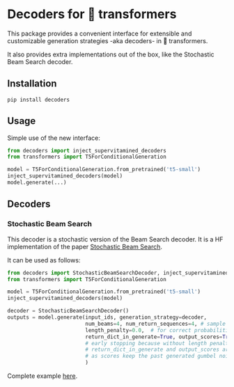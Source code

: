 # Decoders for 🤗 transformers

This package provides a convenient interface for extensible and customizable generation strategies -aka decoders- in 🤗 transformers.

It also provides extra implementations out of the box, like the Stochastic Beam Search decoder.

## Installation
```
pip install decoders
```
## Usage
Simple use of the new interface:
```python
from decoders import inject_supervitamined_decoders
from transformers import T5ForConditionalGeneration

model = T5ForConditionalGeneration.from_pretrained('t5-small')
inject_supervitamined_decoders(model)
model.generate(...)
```
## Decoders

### Stochastic Beam Search
This decoder is a stochastic version of the Beam Search decoder. It is a HF implementation of the paper [Stochastic Beam Search](https://arxiv.org/abs/1903.06059).

It can be used as follows:
```python
from decoders import StochasticBeamSearchDecoder, inject_supervitamined_decoders
from transformers import T5ForConditionalGeneration

model = T5ForConditionalGeneration.from_pretrained('t5-small')
inject_supervitamined_decoders(model)

decoder = StochasticBeamSearchDecoder()
outputs = model.generate(input_ids, generation_strategy=decoder, 
                         num_beams=4, num_return_sequences=4, # sample without repl. = return all beams
                         length_penalty=0.0,  # for correct probabilities, disable length penalty
                         return_dict_in_generate=True, output_scores=True, early_stopping=True,
                         # early stopping because without length penalty, we can discard worse sequences
                         # return_dict_in_generate and output_scores are required for sbs for now,
                         # as scores keep the past generated gumbel noise, which is used by the logits processor
                         )
```

Complete example [here](https://gist.github.com/manueldeprada/839e2446cc4e72dd8eb558c1acbbe85f).